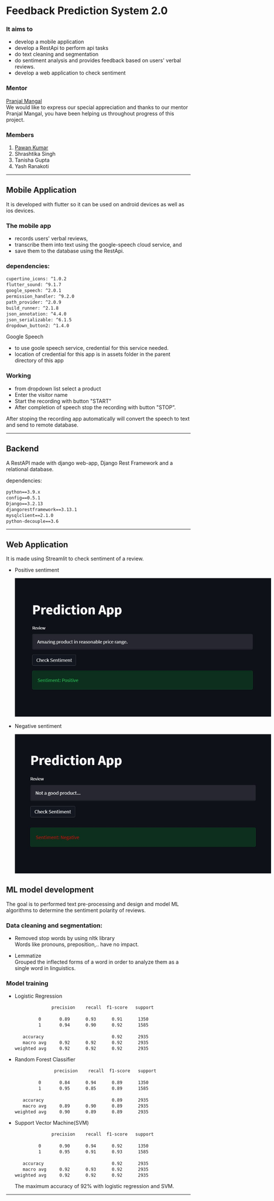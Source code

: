 # Feedback Prediction System 2.0
  
### It aims to  
   - develop a mobile application 
   - develop a RestApi to perform api tasks
   - do text cleaning and segmentation
   - do sentiment analysis and provides feedback based on users' verbal reviews.
   - develop a web application to check sentiment

### Mentor
   [Pranjal Mangal](https://github.com/mangalpranjal)   
   We would like to express our special appreciation and thanks to our mentor Pranjal Mangal, you have been helping us
   throughout progress of this project. 
   
### Members
   1. [Pawan Kumar](https://github.com/singhpawank)
   3. Shrashtika Singh
   4. Tanisha Gupta
   5. Yash Ranakoti

---

## Mobile Application
   
   It is developed with flutter so it can be used on android devices as well as ios devices.

   ### The mobile app 
   - records users' verbal reviews, 
   - transcribe them into text using the google-speech cloud service, and 
   - save them to the database using the RestApi.
   
   ### dependencies:  
   ``` 
   cupertino_icons: ^1.0.2  
   flutter_sound: ^9.1.7  
   google_speech: ^2.0.1  
   permission_handler: ^9.2.0   
   path_provider: ^2.0.9  
   build_runner: ^2.1.8  
   json_annotation: ^4.4.0  
   json_serializable: ^6.1.5  
   dropdown_button2: ^1.4.0  
   ```
   
   Google Speech  
   - to use goole speech service, credential for this service needed.  
   - location of credential for this app is in assets folder in the parent directory of this app  

   ### Working
   - from dropdown list select a product
   - Enter the visitor name
   - Start the recording with button "START"
   - After completion of speech stop the recording with button "STOP".
      
   After stoping the recording app automatically will convert the speech to text and send to remote database.

---

## Backend
   A RestAPI made with django web-app, Django Rest Framework and a relational database.

   dependencies: 
   ```
   python==3.9.x
   config==0.5.1
   Django==3.2.13
   djangorestframework==3.13.1
   mysqlclient==2.1.0
   python-decouple==3.6
   ```
---

## Web Application
   It is made using Streamlit to check sentiment of a review.

   - Positive sentiment

      <img src="screenshots/web-app-1.jpg" alt="drawing" style="max-width:700px;"/>

   - Negative sentiment

      <img src="screenshots/web-app-2.jpg" alt="drawing" style="max-width:700px;"/>

## ML model development
   The goal is to performed text pre-processing and design and model ML algorithms to determine the sentiment polarity of reviews.

### Data cleaning and segmentation:
   - Removed stop words by using nltk library  
   Words like pronouns, preposition,.. have no impact.

   - Lemmatize  
   Grouped the inflected forms of a word in order to analyze them as a single word in linguistics.

### Model training
* Logistic Regression

                    precision    recall  f1-score   support

               0       0.89      0.93      0.91      1350
               1       0.94      0.90      0.92      1585

         accuracy                          0.92      2935
         macro avg     0.92      0.92      0.92      2935
      weighted avg     0.92      0.92      0.92      2935  

* Random Forest Classifier

                     precision    recall  f1-score   support

               0       0.84      0.94      0.89      1350
               1       0.95      0.85      0.89      1585

         accuracy                          0.89      2935
         macro avg     0.89      0.90      0.89      2935
      weighted avg     0.90      0.89      0.89      2935  


* Support Vector Machine(SVM)

                    precision    recall  f1-score   support

               0       0.90      0.94      0.92      1350
               1       0.95      0.91      0.93      1585

         accuracy                          0.92      2935
         macro avg     0.92      0.93      0.92      2935
      weighted avg     0.92      0.92      0.92      2935  

  The maximum accuracy of 92% with logistic regression and SVM.
---



   

   

